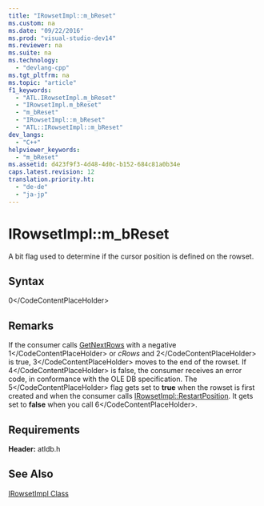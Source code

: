 ```yaml
---
title: "IRowsetImpl::m_bReset"
ms.custom: na
ms.date: "09/22/2016"
ms.prod: "visual-studio-dev14"
ms.reviewer: na
ms.suite: na
ms.technology: 
  - "devlang-cpp"
ms.tgt_pltfrm: na
ms.topic: "article"
f1_keywords: 
  - "ATL.IRowsetImpl.m_bReset"
  - "IRowsetImpl.m_bReset"
  - "m_bReset"
  - "IRowsetImpl::m_bReset"
  - "ATL::IRowsetImpl::m_bReset"
dev_langs: 
  - "C++"
helpviewer_keywords: 
  - "m_bReset"
ms.assetid: d423f9f3-4d48-4d0c-b152-684c81a0b34e
caps.latest.revision: 12
translation.priority.ht: 
  - "de-de"
  - "ja-jp"
---
```

# IRowsetImpl::m_bReset
A bit flag used to determine if the cursor position is defined on the rowset.  
  
## Syntax  
  
<CodeContentPlaceHolder>0\</CodeContentPlaceHolder>  
## Remarks  
 If the consumer calls [GetNextRows](../vs140/irowsetimpl--getnextrows.md) with a negative <CodeContentPlaceHolder>1\</CodeContentPlaceHolder> or *cRows* and <CodeContentPlaceHolder>2\</CodeContentPlaceHolder> is true, <CodeContentPlaceHolder>3\</CodeContentPlaceHolder> moves to the end of the rowset. If <CodeContentPlaceHolder>4\</CodeContentPlaceHolder> is false, the consumer receives an error code, in conformance with the OLE DB specification. The <CodeContentPlaceHolder>5\</CodeContentPlaceHolder> flag gets set to **true** when the rowset is first created and when the consumer calls [IRowsetImpl::RestartPosition](../vs140/irowsetimpl--restartposition.md). It gets set to **false** when you call <CodeContentPlaceHolder>6\</CodeContentPlaceHolder>.  
  
## Requirements  
 **Header:** atldb.h  
  
## See Also  
 [IRowsetImpl Class](../vs140/irowsetimpl-class.md)